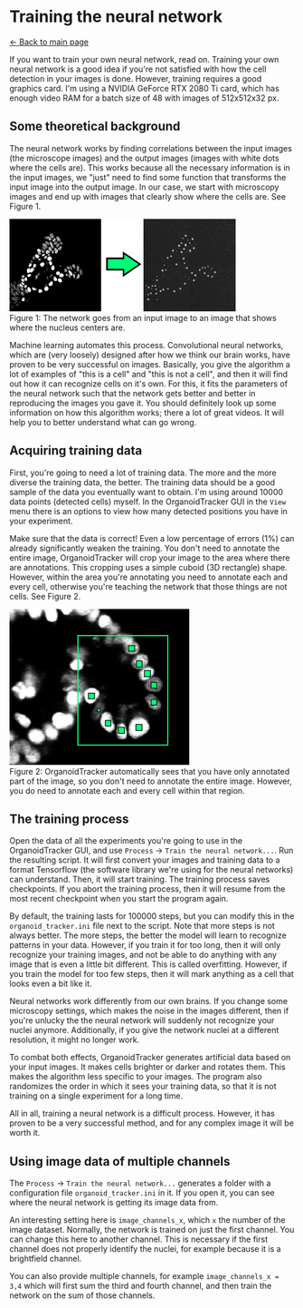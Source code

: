 # Training the neural network
[← Back to main page](INDEX.md)

If you want to train your own neural network, read on. Training your own neural network is a good idea if you're not satisfied with how the cell detection in your images is done. However, training requires a good graphics card. I'm using a NVIDIA GeForce RTX 2080 Ti card, which has enough video RAM for a batch size of 48 with images of 512x512x32 px.

## Some theoretical background
The neural network works by finding correlations between the input images (the microscope images) and the output images (images with white dots where the cells are). This works because all the necessary information is in the input images, we "just" need to find some function that transforms the input image into the output image. In our case, we start with microscopy images and end up with images that clearly show where the cells are. See Figure 1.

![Network output](images/network.png)  
Figure 1: The network goes from an input image to an image that shows where the nucleus centers are.

Machine learning automates this process. Convolutional neural networks, which are (very loosely) designed after how we think our brain works, have proven to be very successful on images. Basically, you give the algorithm a lot of examples of "this is a cell" and "this is not a cell", and then it will find out how it can recognize cells on it's own. For this, it fits the parameters of the neural network such that the network gets better and better in reproducing the images you gave it. You should definitely look up some information on how this algorithm works; there a lot of great videos. It will help you to better understand what can go wrong.

## Acquiring training data
First, you're going to need a lot of training data. The more and the more diverse the training data, the better. The training data should be a good sample of the data you eventually want to obtain. I'm using around 10000 data points (detected cells) myself. In the OrganoidTracker GUI in the `View` menu there is an options to view how many detected positions you have in your experiment.

Make sure that the data is correct! Even a low percentage of errors (1%) can already significantly weaken the training. You don't need to annotate the entire image, OrganoidTracker will crop your image to the area where there are annotations. This cropping uses a simple cuboid (3D rectangle) shape. However, within the area you're annotating you need to annotate each and every cell, otherwise you're teaching the network that those things are not cells. See Figure 2.

![Annotations](images/annotations.png)  
Figure 2: OrganoidTracker automatically sees that you have only annotated part of the image, so you don't need to annotate the entire image. However, you do need to annotate each and every cell within that region.

## The training process
Open the data of all the experiments you're going to use in the OrganoidTracker GUI, and use `Process` -> `Train the neural network...`. Run the resulting script. It will first convert your images and training data to a format Tensorflow (the software library we're using for the neural networks) can understand. Then, it will start training. The training process saves checkpoints. If you abort the training process, then it will resume from the most recent checkpoint when you start the program again.

By default, the training lasts for 100000 steps, but you can modify this in the `organoid_tracker.ini` file next to the script. Note that more steps is not always better. The more steps, the better the model will learn to recognize patterns in your data. However, if you train it for too long, then it will only recognize your training images, and not be able to do anything with any image that is even a little bit different. This is called overfitting. However, if you train the model for too few steps, then it will mark anything as a cell that looks even a bit like it.

Neural networks work differently from our own brains. If you change some microscopy settings, which makes the noise in the images different, then if you're unlucky the the neural network will suddenly not recognize your nuclei anymore. Additionally, if you give the network nuclei at a different resolution, it might no longer work.

To combat both effects, OrganoidTracker generates artificial data based on your input images. It makes cells brighter or darker and rotates them. This makes the algorithm less specific to your images. The program also randomizes the order in which it sees your training data, so that it is not training on a single experiment for a long time.

All in all, training a neural network is a difficult process. However, it has proven to be a very successful method, and for any complex image it will be worth it.

## Using image data of multiple channels
The `Process` -> `Train the neural network...` generates a folder with a configuration file `organoid_tracker.ini` in it. If you open it, you can see where the neural network is getting its image data from. 

An interesting setting here is `image_channels_x`, which `x` the number of the image dataset. Normally, the network is trained on just the first channel. You can change this here to another channel. This is necessary if the first channel does not properly identify the nuclei, for example because it is a brightfield channel.

You can also provide multiple channels, for example `image_channels_x = 3,4` which will first sum the third and fourth channel, and then train the network on the sum of those channels.
